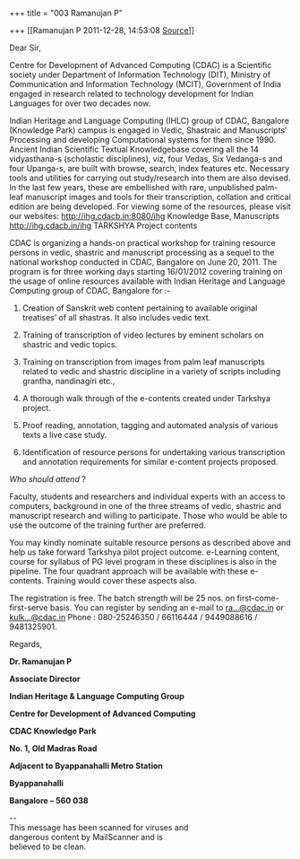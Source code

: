 +++
title = "003 Ramanujan P"

+++
[[Ramanujan P	2011-12-28, 14:53:08 [Source](https://groups.google.com/g/bvparishat/c/s-IXfjkpedA)]]



Dear Sir,



Centre for Development of Advanced Computing (CDAC) is a Scientific society under Department of Information Technology (DIT), Ministry of Communication and Information Technology (MCIT), Government of India engaged in research related to technology development for Indian Languages for over two decades now.



Indian Heritage and Language Computing (IHLC) group of CDAC, Bangalore (Knowledge Park) campus is engaged in Vedic, Shastraic and Manuscripts’ Processing and developing Computational systems for them since 1990.
Ancient Indian Scientific Textual Knowledgebase covering all the 14 vidyasthana-s (scholastic disciplines), viz, four Vedas, Six Vedanga-s and four Upanga-s, are built with browse, search, index features etc. Necessary tools and utilities for carrying out study/research into them are also devised. In the last few years, these are embellished with rare, unpublished palm-leaf manuscript images and tools for their transcription, collation and critical edition are being developed. For viewing some of the resources, please visit our websites: <http://ihg.cdacb.in:8080/ihg> Knowledge Base, Manuscripts <http://ihg.cdacb.in/ihg> TARKSHYA Project contents



CDAC is organizing a hands-on practical workshop for training resource persons in vedic, shastric and manuscript processing as a sequel to the national workshop conducted in CDAC, Bangalore on June 20, 2011. The program is for three working days starting 16/01/2012 covering training on the usage of online resources available with Indian Heritage and Language Computing group of CDAC, Bangalore for :-



1. Creation of Sanskrit web content pertaining to available original treatises’ of all shastras. It also includes vedic text.

2. Training of transcription of video lectures by eminent scholars on shastric and vedic topics.

3. Training on transcription from images from palm leaf manuscripts related to vedic and shastric discipline in a variety of scripts including grantha, nandinagiri etc.,

4. A thorough walk through of the e-contents created under Tarkshya project.

5. Proof reading, annotation, tagging and automated analysis of various texts a live case study.

6. Identification of resource persons for undertaking various transcription and annotation requirements for similar e-content projects proposed.



*Who should attend* ?



Faculty, students and researchers and individual experts with an access to computers, background in one of the three streams of vedic, shastric and manuscript research and willing to participate. Those who would be able to use the outcome of the training further are preferred.



You may kindly nominate suitable resource persons as described above and help us take forward Tarkshya pilot project outcome. e-Learning content, course for syllabus of PG level program in these disciplines is also in the pipeline. The four quadrant approach will be available with these e-contents. Training would cover these aspects also.



The registration is free. The batch strength will be 25 nos. on first-come-first-serve basis. You can register by sending an e-mail to [ra...@cdac.in]() or [kulk...@cdac.in]() Phone : 080-25246350 / 66116444 / 9449088616 / 9481325901.





Regards,



**Dr. Ramanujan P**

**Associate Director**

**Indian Heritage & Language Computing Group**

**Centre for Development of Advanced Computing**

**CDAC Knowledge Park**

**No. 1, Old Madras Road**

**Adjacent to Byappanahalli Metro Station**

**Byappanahalli**

**Bangalore – 560 038**





  
--  
This message has been scanned for viruses and  
dangerous content by MailScanner and is  
believed to be clean.


